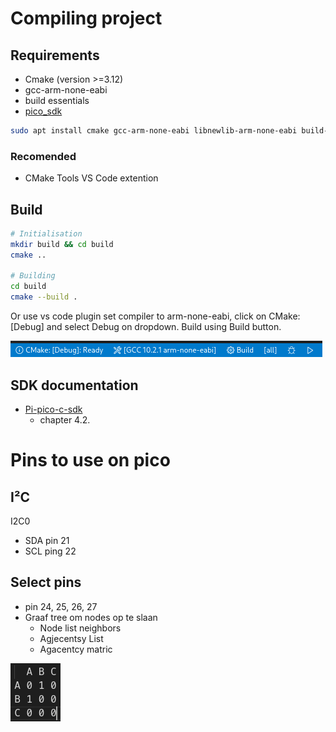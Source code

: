 # Compiling project

## Requirements
- Cmake (version >=3.12)
- gcc-arm-none-eabi
- build essentials
- [pico_sdk](https://github.com/raspberrypi/pico-sdk)

```bash
sudo apt install cmake gcc-arm-none-eabi libnewlib-arm-none-eabi build-essential
```

### Recomended
- CMake Tools VS Code extention 

## Build

```bash
# Initialisation
mkdir build && cd build
cmake ..

# Building
cd build
cmake --build .
```

Or use vs code plugin set compiler to arm-none-eabi, click on CMake: [Debug] and select Debug on dropdown. 
Build using Build button.

![img](./img/VSCode_CMake.png)

## SDK documentation

- [Pi-pico-c-sdk](https://datasheets.raspberrypi.com/pico/raspberry-pi-pico-c-sdk.pdf)
  - chapter 4.2.

# Pins to use on pico

## I²C
I2C0

- SDA pin 21
- SCL ping 22

## Select pins

- pin 24, 25, 26, 27
- Graaf tree om nodes op te slaan
  - Node list neighbors
  - Agjecentsy List
  - Agacentcy matric

  
<img src="img/ADJ_Matrix.png">